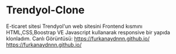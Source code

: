 # Trendyol-Clone
E-ticaret sitesi Trendyol'un web sitesini Frontend kısmını HTML,CSS,Boostrap VE Javascript kullanarak responsive bir yapıda klonladım.
Canlı Görüntüsü:    https://furkanaydnnn.github.io/
 https://furkanaydnnn.github.io/
